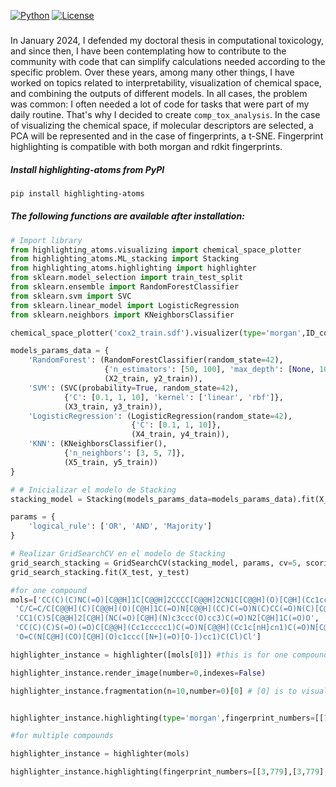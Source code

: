 [![Python](https://img.shields.io/pypi/pyversions/torchquad)](https://img.shields.io/pypi/pyversions/torchquad)
[![License](https://img.shields.io/badge/license-GPLv3-blue)](https://img.shields.io/badge/license-GPLv3-blue)

### 
In January 2024, I defended my doctoral thesis in computational toxicology, and since then, I have been contemplating how to contribute to the community with code that can simplify calculations needed according to the specific problem. Over these years, among many other things, I have worked on topics related to interpretability, visualization of chemical space, and combining the outputs of different models. In all cases, the problem was common: I often needed a lot of code for tasks that were part of my daily routine. That's why I decided to create ``comp_tox_analysis``. In the case of visualizing the chemical space, if molecular descriptors are selected, a PCA will be represented and in the case of fingerprints, a t-SNE. Fingerprint highlighting is compatible with both morgan and rdkit fingerprints.


##### Install highlighting-atoms from PyPI
```bash
pip install highlighting-atoms
```

##### The following functions are available after installation:

```python
# Import library
from highlighting_atoms.visualizing import chemical_space_plotter
from highlighting_atoms.ML_stacking import Stacking
from highlighting_atoms.highlighting import highlighter
from sklearn.model_selection import train_test_split
from sklearn.ensemble import RandomForestClassifier
from sklearn.svm import SVC
from sklearn.linear_model import LogisticRegression
from sklearn.neighbors import KNeighborsClassifier

chemical_space_plotter('cox2_train.sdf').visualizer(type='morgan',ID_column='pchembl_value')

models_params_data = {
    'RandomForest': (RandomForestClassifier(random_state=42), 
                     {'n_estimators': [50, 100], 'max_depth': [None, 10]}, 
                     (X2_train, y2_train)),
    'SVM': (SVC(probability=True, random_state=42), 
            {'C': [0.1, 1, 10], 'kernel': ['linear', 'rbf']}, 
            (X3_train, y3_train)),
    'LogisticRegression': (LogisticRegression(random_state=42), 
                           {'C': [0.1, 1, 10]}, 
                           (X4_train, y4_train)),
    'KNN': (KNeighborsClassifier(), 
            {'n_neighbors': [3, 5, 7]}, 
            (X5_train, y5_train))
}

# # Inicializar el modelo de Stacking
stacking_model = Stacking(models_params_data=models_params_data).fit(X_test, y_test)

params = {
    'logical_rule': ['OR', 'AND', 'Majority']
}

# Realizar GridSearchCV en el modelo de Stacking
grid_search_stacking = GridSearchCV(stacking_model, params, cv=5, scoring='accuracy')
grid_search_stacking.fit(X_test, y_test)

#for one compound
mols=['CC(C)(C)NC(=O)[C@@H]1C[C@@H]2CCCC[C@@H]2CN1C[C@@H](O)[C@H](Cc1ccccc1)NC(=O)[C@H](CC(N)=O)NC(=O)c1ccc2ccccc2n1',
 'C/C=C/C[C@@H](C)[C@@H](O)[C@H]1C(=O)N[C@@H](CC)C(=O)N(C)CC(=O)N(C)[C@@H](CC(C)C)C(=O)N[C@@H](C(C)C)C(=O)N(C)[C@@H](CC(C)C)C(=O)N[C@@H](C)C(=O)N[C@H](C)C(=O)N(C)[C@@H](CC(C)C)C(=O)N(C)[C@@H](CC(C)C)C(=O)N(C)[C@@H](C(C)C)C(=O)N1C',
 'CC1(C)S[C@@H]2[C@H](NC(=O)[C@H](N)c3ccc(O)cc3)C(=O)N2[C@H]1C(=O)O',
 'CC(C)(C)S(=O)(=O)C[C@@H](Cc1ccccc1)C(=O)N[C@@H](Cc1c[nH]cn1)C(=O)N[C@@H](CC1CCCCC1)[C@@H](O)[C@@H](O)C1CC1',
 'O=C(N[C@H](CO)[C@H](O)c1ccc([N+](=O)[O-])cc1)C(Cl)Cl']

highlighter_instance = highlighter([mols[0]]) #this is for one compound

highlighter_instance.render_image(number=0,indexes=False)

highlighter_instance.fragmentation(n=10,number=0)[0] # [0] is to visualize the fragments and [1] to obtain the fragment dict.


highlighter_instance.highlighting(type='morgan',fingerprint_numbers=[[707]]) #this is for one compound. You can specify the fp type and its hyperparameters

#for multiple compounds

highlighter_instance = highlighter(mols)

highlighter_instance.highlighting(fingerprint_numbers=[[3,779],[3,779],[3,779],[3,779],[3,779]])
